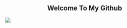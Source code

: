 <h2 align="center">Welcome To My Github</h2>


<img src="https://img.shields.io/github/followers/R1ynz?color=success&style=for-the-badge">

